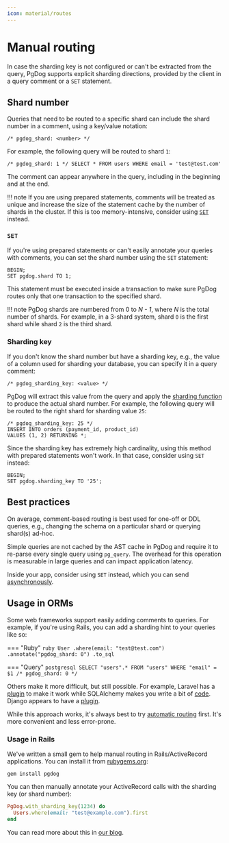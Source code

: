 ```yaml
---
icon: material/routes
---
```

# Manual routing

In case the sharding key is not configured or can't be extracted from the query,
PgDog supports explicit sharding directions, provided by the client in a query comment or a `SET` statement.

## Shard number

Queries that need to be routed to a specific shard can include the shard number in a comment, using a key/value notation:

```
/* pgdog_shard: <number> */
```

For example, the following query will be routed to shard `1`:

```postgresql
/* pgdog_shard: 1 */ SELECT * FROM users WHERE email = 'test@test.com'
```

The comment can appear anywhere in the query, including in the beginning and at the end.

!!! note
    If you are using prepared statements, comments will be treated as unique and increase the size of the statement cache by the number of shards in the cluster. If this is too memory-intensive, consider using [`SET`](#set) instead.

### `SET`

If you're using prepared statements or can't easily annotate your queries with comments, you can set the shard number using the `SET` statement:

```postgresql
BEGIN;
SET pgdog.shard TO 1;
```

This statement must be executed inside a transaction to make sure PgDog routes only that one transaction to the specified shard.

!!! note
    PgDog shards are numbered from 0 to _N - 1_, where _N_ is the total number of shards. For example, in a 3-shard system, shard `0` is the first shard while shard `2` is the third shard.

### Sharding key

If you don't know the shard number but have a sharding key, e.g., the value of a column used for sharding your database, you can specify it in a query comment:

```postgresql
/* pgdog_sharding_key: <value> */
```

PgDog will extract this value from the query and apply the [sharding function](sharding-functions.md) to produce the actual shard number. For example, the following query will be routed to the right shard for sharding value `25`:

```postgresql
/* pgdog_sharding_key: 25 */
INSERT INTO orders (payment_id, product_id)
VALUES (1, 2) RETURNING *;
```

Since the sharding key has extremely high cardinality, using this method with prepared statements won't work. In that case, consider using `SET` instead:

```postgresql
BEGIN;
SET pgdog.sharding_key TO '25';
```

## Best practices

On average, comment-based routing is best used for one-off or DDL queries, e.g., changing the schema on a particular shard or querying shard(s) ad-hoc.

Simple queries are not cached by the AST cache in PgDog and require it to re-parse every single query using `pg_query`. The overhead for this operation is measurable in large queries and can impact application latency.

Inside your app, consider using `SET` instead, which you can send [asynchronously](https://www.postgresql.org/docs/current/libpq-async.html).

## Usage in ORMs

Some web frameworks support easily adding comments to queries. For example, if you're using Rails, you can add a sharding hint to your queries like so:

=== "Ruby"
    ```ruby
    User
      .where(email: "test@test.com")
      .annotate("pgdog_shard: 0")
      .to_sql
    ```

=== "Query"
    ```postgresql
    SELECT "users".* FROM "users" WHERE "email" = $1 /* pgdog_shard: 0 */
    ```

Others make it more difficult, but still possible. For example, Laravel has a [plugin](https://github.com/spatie/laravel-sql-commenter) to make it work while SQLAlchemy makes you write a bit of [code](https://github.com/sqlalchemy/sqlalchemy/discussions/11115). Django appears to have a [plugin](https://google.github.io/sqlcommenter/python/django/).

While this approach works, it's always best to try [automatic routing](query-routing.md) first. It's more convenient and less error-prone.

### Usage in Rails

We've written a small gem to help manual routing in Rails/ActiveRecord applications. You can install it from [rubygems.org](https://rubygems.org/gems/pgdog):

```
gem install pgdog
```

You can then manually annotate your ActiveRecord calls with the sharding key (or shard number):

```ruby
PgDog.with_sharding_key(1234) do
  Users.where(email: "test@example.com").first
end
```

You can read more about this in [our blog](https://pgdog.dev/blog/sharding-a-real-rails-app).

